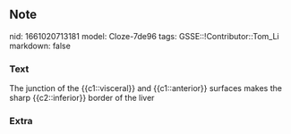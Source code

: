 ## Note
nid: 1661020713181
model: Cloze-7de96
tags: GSSE::!Contributor::Tom_Li
markdown: false

### Text
<div>
  The junction of the {{c1::visceral}} and {{c1::anterior}}
  surfaces makes the sharp {{c2::inferior}} border of the liver
</div>

### Extra

